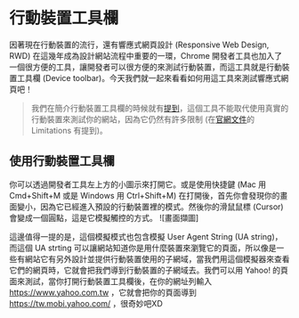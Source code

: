
# 行動裝置工具欄
因著現在行動裝置的流行，還有響應式網頁設計 (Responsive Web Design, RWD) 在這幾年成為設計網站流程中重要的一環，Chrome 開發者工具也加入了一個很方便的工具，讓開發者可以很方便的來測試行動裝置，而這工具就是行動裝置工具欄 (Device toolbar)。今天我們就一起來看看如何用這工具來測試響應式網頁吧！

> 我們在簡介行動裝置工具欄的時候就有[提到](https://github.com/konekoya/talks/blob/master/intro-to-chrome-devtools-triathlon/day-5.md#%E8%A1%8C%E5%8B%95%E8%A3%9D%E7%BD%AE%E5%B7%A5%E5%85%B7%E6%AC%84-device-toolbar)，這個工具不能取代使用真實的行動裝置來測試你的網站，因為它仍然有許多限制 (在[官網文件](https://developers.google.com/web/tools/chrome-devtools/device-mode/emulate-mobile-viewports)的 Limitations 有提到)。

## 使用行動裝置工具欄
你可以透過開發者工具左上方的小圖示來打開它。或是使用快捷鍵 (Mac 用 Cmd+Shift+M 或是 Windows 用 Ctrl+Shift+M) 
在打開後，首先你會發現你的畫面變小，因為它已經進入預設的行動裝置裡的模式。然後你的滑鼠鼠標 (Cursor) 會變成一個圓點，這是它模擬觸控的方式。
![畫面擷圖]

這邊值得一提的是，這個模擬模式也包含模擬 User Agent String (UA string)，而這個 UA strting 可以讓網站知道你是用什麼裝置來瀏覽它的頁面，所以像是一些有網站它有另外設計並提供行動裝置使用的子網域，當我們用這個模擬器來查看它們的網頁時，它就會把我們導到行動裝置的子網域去。我們可以用 Yahoo! 的頁面來測試，當你打開行動裝置工具欄後，在你的網址列輸入 https://www.yahoo.com.tw ，它就會把你的頁面導到 https://tw.mobi.yahoo.com/ ，很奇妙吧XD
